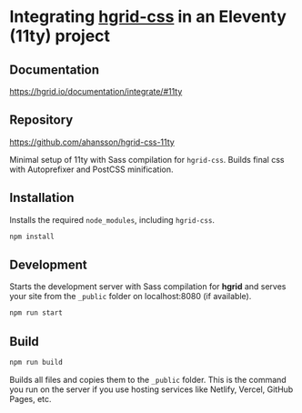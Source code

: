 # Integrating [hgrid-css](https://github.com/ahansson/hgrid-css) in an Eleventy (11ty) project

## Documentation
https://hgrid.io/documentation/integrate/#11ty

## Repository
https://github.com/ahansson/hgrid-css-11ty

Minimal setup of 11ty with Sass compilation for `hgrid-css`. Builds final css with Autoprefixer and PostCSS minification.

## Installation

Installs the required `node_modules`, including `hgrid-css`.

```bash
npm install
```

## Development

Starts the development server with Sass compilation for **hgrid** and serves your site from the `_public` folder on localhost:8080 (if available).

```bash
npm run start
```

## Build

```bash
npm run build
```

Builds all files and copies them to the `_public` folder. This is the command you run on the server if you use hosting services like Netlify, Vercel, GitHub Pages, etc.